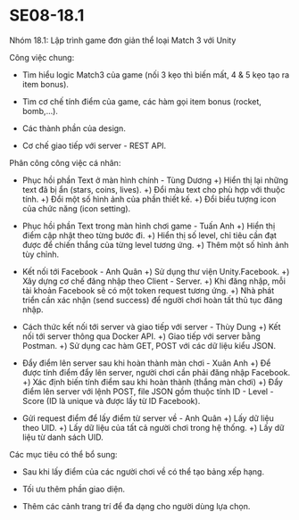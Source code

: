 # SE08-18.1
Nhóm 18.1: Lập trình game đơn giản thể loại Match 3 với Unity

Công việc chung:
- Tìm hiểu logic Match3 của game (nối 3 kẹo thì biến mất, 4 & 5 kẹo tạo ra item bonus).

- Tìm cơ chế tính điểm của game, các hàm gọi item bonus (rocket, bomb,...).

- Các thành phần của design.

- Cơ chế giao tiếp với server - REST API.



Phân công công việc cá nhân:

- Phục hồi phần Text ở màn hình chính - Tùng Dương
	+) Hiển thị lại những text đã bị ẩn (stars, coins, lives).
	+) Đổi màu text cho phù hợp với thuộc tính.
	+) Đổi một số hình ảnh của phần thiết kế.
	+) Đổi biểu tượng icon của chức năng (icon setting).


- Phục hồi phần Text trong màn hình chơi game - Tuấn Anh
	+) Hiển thị điểm cập nhật theo từng bước đi.
	+) Hiển thị số level, chỉ tiêu cần đạt được để chiến thắng của từng level tương ứng.
	+) Thêm một số hình ảnh tùy chỉnh.

- Kết nối tới Facebook - Anh Quân
	+) Sử dụng thư viện Unity.Facebook.
	+) Xây dựng cơ chế đăng nhập theo Client - Server.
	+) Khi đăng nhập, mỗi tài khoản Facebook sẽ có một token request tương ứng.
	+) Nhà phát triển cần xác nhận (send success) để người chơi hoàn tất thủ tục đăng nhập.

- Cách thức kết nối tới server và giao tiếp với server - Thùy Dung
	+) Kết nối tới server thông qua Docker API.
	+) Giao tiếp với server bằng Postman.
	+) Sử dụng cac hàm GET, POST với các dữ liệu kiểu JSON.

- Đẩy điểm lên server sau khi hoàn thành màn chơi - Xuân Anh
	+) Để được tính điểm đẩy lên server, người chơi cần phải đăng nhập Facebook.
	+) Xác định biến tính điểm sau khi hoàn thành (thắng màn chơi)
	+) Đẩy điểm lên server với lệnh POST,  file JSON gồm thuộc tính ID - Level - Score 
	(ID là unique và được lấy từ ID Facebook).

- Gửi request điểm để lấy điểm từ server về - Anh Quân
	+) Lấy dữ liệu theo UID.
	+) Lấy dữ liệu của tất cả người chơi trong hệ thống.
	+) Lấy dữ liệu từ danh sách UID.



Các mục tiêu có thể bổ sung:

- Sau khi lấy điểm của các người chơi về có thể tạo bảng xếp hạng.

- Tối ưu thêm phần giao diện.

- Thêm các cảnh trang trí để đa dạng cho người dùng lựa chọn.


